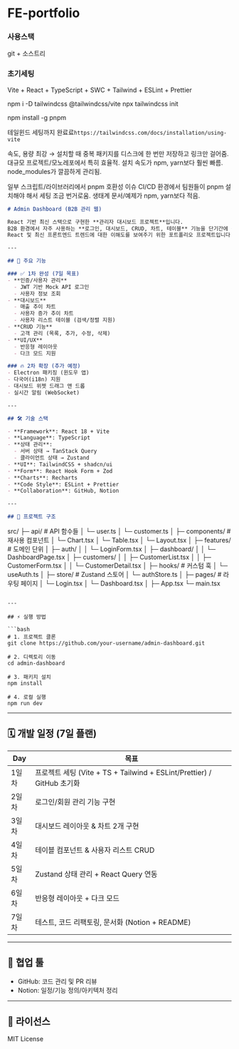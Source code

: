 ﻿# FE-portfolio

### 사용스택
git + 소스트리

### 초기세팅
Vite + React + TypeScript + SWC + Tailwind + ESLint + Prettier

npm i -D tailwindcss @tailwindcss/vite
npx tailwindcss init

npm install -g pnpm

테일윈드 세팅까지 완료료`https://tailwindcss.com/docs/installation/using-vite`



속도, 용량 최강 → 설치할 때 중복 패키지를 디스크에 한 번만 저장하고 링크만 걸어줌.
대규모 프로젝트/모노레포에서 특히 효율적.
설치 속도가 npm, yarn보다 훨씬 빠름.
node_modules가 깔끔하게 관리됨.

일부 스크립트/라이브러리에서 pnpm 호환성 이슈
CI/CD 환경에서 팀원들이 pnpm 설치해야 해서 세팅 조금 번거로움.
생태계 문서/예제가 npm, yarn보다 적음.


















```markdown
# Admin Dashboard (B2B 관리 웹)

React 기반 최신 스택으로 구현한 **관리자 대시보드 프로젝트**입니다.  
B2B 환경에서 자주 사용하는 **로그인, 대시보드, CRUD, 차트, 테이블** 기능을 단기간에 구현하여  
React 및 최신 프론트엔드 트렌드에 대한 이해도를 보여주기 위한 포트폴리오 프로젝트입니다.

---

## 🚀 주요 기능

### ✅ 1차 완성 (7일 목표)
- **인증/사용자 관리**
  - JWT 기반 Mock API 로그인
  - 사용자 정보 조회
- **대시보드**
  - 매출 추이 차트
  - 사용자 증가 추이 차트
  - 사용자 리스트 테이블 (검색/정렬 지원)
- **CRUD 기능**
  - 고객 관리 (목록, 추가, 수정, 삭제)
- **UI/UX**
  - 반응형 레이아웃
  - 다크 모드 지원

### 🔥 2차 확장 (추가 예정)
- Electron 패키징 (윈도우 앱)
- 다국어(i18n) 지원
- 대시보드 위젯 드래그 앤 드롭
- 실시간 알림 (WebSocket)

---

## 🛠️ 기술 스택

- **Framework**: React 18 + Vite  
- **Language**: TypeScript  
- **상태 관리**:  
  - 서버 상태 → TanStack Query  
  - 클라이언트 상태 → Zustand  
- **UI**: TailwindCSS + shadcn/ui  
- **Form**: React Hook Form + Zod  
- **Charts**: Recharts  
- **Code Style**: ESLint + Prettier  
- **Collaboration**: GitHub, Notion  

---

## 📂 프로젝트 구조

```

src/
├─ api/               # API 함수들
│   └─ user.ts
│   └─ customer.ts
│
├─ components/        # 재사용 컴포넌트
│   └─ Chart.tsx
│   └─ Table.tsx
│   └─ Layout.tsx
│
├─ features/          # 도메인 단위
│   ├─ auth/
│   │   └─ LoginForm.tsx
│   ├─ dashboard/
│   │   └─ DashboardPage.tsx
│   ├─ customers/
│   │   ├─ CustomerList.tsx
│   │   ├─ CustomerForm.tsx
│   │   └─ CustomerDetail.tsx
│
├─ hooks/             # 커스텀 훅
│   └─ useAuth.ts
│
├─ store/             # Zustand 스토어
│   └─ authStore.ts
│
├─ pages/             # 라우팅 페이지
│   └─ Login.tsx
│   └─ Dashboard.tsx
│
├─ App.tsx
└─ main.tsx

````

---

## ⚡ 실행 방법

```bash
# 1. 프로젝트 클론
git clone https://github.com/your-username/admin-dashboard.git

# 2. 디렉토리 이동
cd admin-dashboard

# 3. 패키지 설치
npm install

# 4. 로컬 실행
npm run dev
````

---

## 🗓️ 개발 일정 (7일 플랜)

| Day | 목표                                                            |
| --- | ------------------------------------------------------------- |
| 1일차 | 프로젝트 세팅 (Vite + TS + Tailwind + ESLint/Prettier) / GitHub 초기화 |
| 2일차 | 로그인/회원 관리 기능 구현                                               |
| 3일차 | 대시보드 레이아웃 & 차트 2개 구현                                          |
| 4일차 | 테이블 컴포넌트 & 사용자 리스트 CRUD                                       |
| 5일차 | Zustand 상태 관리 + React Query 연동                                |
| 6일차 | 반응형 레이아웃 + 다크 모드                                              |
| 7일차 | 테스트, 코드 리팩토링, 문서화 (Notion + README)                           |

---

## 📌 협업 툴

* GitHub: 코드 관리 및 PR 리뷰
* Notion: 일정/기능 정의/아키텍처 정리

---

## 📄 라이선스

MIT License


